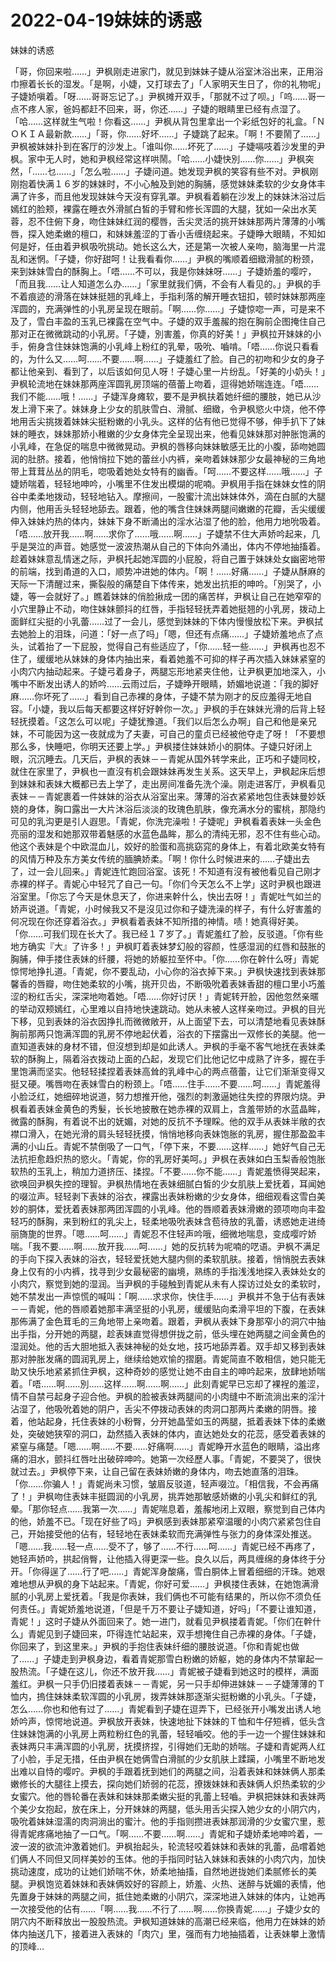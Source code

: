 # 2022-04-19妹妹的诱惑



妹妹的诱惑



「哥，你回来啦……」尹枫刚走进家门，就见到妹妹子婕从浴室沐浴出来，正用浴巾擦着长长的湿发。「是啊，小婕，又打球去了」「人家明天生日了，你的礼物呢」子婕娇嗔着。「呀……哥哥忘记了。」尹枫摊开双手，「那就不过了呗。」「呜……哥一点不疼人家，爸妈都赶不回来，哥，你还……」子婕的眼睛里已经有点湿了。「哈……这样就生气啦！你看这……」尹枫从背包里拿出一个彩纸包好的礼盒。「ＮＯＫＩＡ最新款……」「哥，你……好坏……」子婕跳了起来。「啊！不要鬧了……」尹枫被妹妹扑到在客厅的沙发上。「谁叫你……坏死了……」子婕嗝吱着沙发里的尹枫。家中无人时，她和尹枫经常这样哄鬧。「哈……小婕快別……你……」尹枫突然，「……乜……」「怎么啦……」子婕问道。她发现尹枫的笑容有些不对。尹枫刚刚抱着快满１６岁的妹妹时，不小心触及到她的胸脯，感觉妹妹柔软的少女身体丰满了许多，而且他发现妹妹今天沒有穿乳罩。尹枫看着躺在沙发上的妹妹沐浴过后嫣红的脸颊，裸露在睡衣外滑腻白皙的手臂和修长浑圆的大腿，犹如一朵出水芙蓉，忍不住俯下身，吻住妹妹红润的樱唇，舌尖灵活的挑开妹妹那两片薄薄的小嘴唇，探入她柔嫩的檀口，和妹妹羞涩的丁香小舌缠绕起来。子婕睁大眼睛，不知如何是好，任由着尹枫吸吮挑动。她长这么大，还是第一次被人亲吻，脑海里一片混乱和迷惘。「子婕，你好甜呵！让我看看你……」尹枫的嘴顺着细緻滑腻的粉颈，来到妹妹雪白的酥胸上。「唔……不可以，我是你妹妹呀……」子婕娇羞的嘤咛，「而且我……让人知道怎么办……」「家里就我们俩，不会有人看见的。」尹枫的手不着痕迹的滑落在妹妹挺翘的乳峰上，手指利落的解开睡衣钮扣，顿时妹妹那两座浑圆的，充满弹性的小乳房呈现在眼前。「啊……你……」子婕惊唿一声，可是来不及了，雪白丰盈的玉乳已裸露在空气中。子婕的双手羞赧的抱在胸前企图掩住自己那对正在微微跳动的小乳房。「子婕，別害羞，你真的好美！」尹枫拉开妹妹的小手，俯身含住妹妹饱满的小乳峰上粉红的乳晕，吸吮、嚙啃。「唔……你说只看看的，为什么又……呵……不要……啊……」子婕羞红了脸。自己的初吻和少女的身子都让他亲到、看到了，以后该如何见人呀！子婕心里一片纷乱。「好美的小奶头！」尹枫轮流地在妹妹那两座浑圆乳房顶端的蓓蕾上吻着，逗得她娇喘连连。「唔……我们不能……哦！……」子婕浑身瘫软，要不是尹枫扶着她纤细的腰肢，她已从沙发上滑下来了。妹妹身上少女的肌肤雪白、滑腻、细緻，令尹枫慾火中烧，他不停地用舌尖挑拨着妹妹尖挺粉嫩的小乳头。这样的佔有他已觉得不够，伸手扒下了妹妹的睡衣，妹妹那娇小稚嫩的少女身体完全呈现出来，他看见妹妹那对肿胀饱满的小乳峰，在急促的喘息中微微晃动。尹枫的唇移向妹妹敏感无比的小腹，舔吻她圆润的肚脐。接着，他悄悄拉下她的蕾丝小内裤，亲吻着妹妹那少女最神秘的三角地带上茸茸丛丛的阴毛，唿吸着她处女特有的幽香。「呵……不要这样……哦……」子婕娇喘着，轻轻地呻吟，小嘴里不住发出模煳的呢喃。尹枫用手指在妹妹女性的阴谷中柔柔地拨动，轻轻地钻入。摩擦间，一股蜜汁流出妹妹体外，滴在白腻的大腿内侧，他用舌头轻轻地舔去。跟着，他的嘴含住妹妹两腿间嫩嫩的花瓣，舌尖缓缓伸入妹妹灼热的体内，妹妹下身不断涌出的淫水沾湿了他的脸，他用力地吮吸着。「唔……放开我……啊……求你了……哦……啊……」子婕禁不住大声娇吟起来，几乎是哭泣的声音。她感觉一波波热潮从自己的下体向外涌出，体内不停地抽搐着。趁着妹妹意乱情迷之际，尹枫托起她浑圆的小屁股，将自己置于妹妹处女幽密地带的前端，找到甬道的入口，顺势冲进她的体内。「啊！……好痛……」子婕从酥麻的天际一下清醒过来，撕裂般的痛楚自下体传来，她发出抗拒的呻吟。「別哭了，小婕，等一会就好了。」瞧着妹妹的俏脸揪成一团的痛苦样，尹枫让自己在她窄窄的小穴里静止不动，吻住妹妹颤抖的红唇，手指轻轻抚弄着她挺翘的小乳房，拨动上面鲜红尖挺的小乳蕾……过了一会儿，感觉到妹妹的下体内慢慢放松下来。尹枫拭去她脸上的泪珠，问道：「好一点了吗」「嗯，但还有点痛……」子婕娇羞地点了点头，试着抬了一下屁股，觉得自己有些适应了，「你……轻一些……」尹枫再也忍不住了，缓缓地从妹妹的身体内抽出来，看着她羞不可抑的样子再次插入妹妹紧窒的小肉穴内抽动起来。子婕弓着身子，两腿忘形地紧夹住他，让尹枫更加地深入，小嘴中不断发出诱人的娇吟……云雨过后，子婕睁开眼睛，娇媚地说道：「我的脚好麻……你坏死了……」看到自己赤裸的身体，子婕不禁为刚才的反应羞得无地自容。「小婕，我以后每天都要这样好好幹你一次。」尹枫的手在妹妹光滑的后背上轻轻抚摸着。「这怎么可以呢」子婕犹豫道。「我们以后怎么办啊」自己和他是亲兄妹，不可能因为这一夜就成为了夫妻，可自己的童贞已经被他夺走了呀！「不要想那么多，快睡吧，你明天还要上学。」尹枫搂住妹妹娇小的胴体。子婕只好闭上眼，沉沉睡去。几天后，尹枫的表妹－－青妮从国外转学来此，正巧和子婕同校，就住在家里了，尹枫也一直沒有机会跟妹妹再发生关系。这天早上，尹枫起床后想到妹妹和表妹大概都已去上学了，走出房间准备先洗个澡。刚走进客厅，尹枫看见表妹－－青妮裹着一件妹妹的浴衣从浴室出来。薄薄的浴衣紧紧地包住表妹曼妙妖娆的身体，胸口露出一大片沐浴后淡淡的玫瑰色肌肤，像充满水分的蜜桃，那隐约可见的乳沟更是引人遐思。「青妮，你洗完澡啦！子婕呢」尹枫看着表妹一头金色亮丽的湿发和她那双带着魅感的水蓝色晶眸，那么的清纯无邪，忍不住有些心动。他这个表妹是个中欧混血儿，姣好的脸蛋和高挑窈窕的身体上，有着北欧美女特有的风情万种及东方美女传统的腼腆娇柔。「啊！你什么时候进来的……子婕出去了，过一会儿回来。」青妮连忙跑回浴室。该死！不知道有沒有被他看见自己刚才赤裸的样子。青妮心中轻咒了自己一句。「你们今天怎么不上学」这时尹枫也跟进浴室里。「你忘了今天是休息天了，你进来幹什么，快出去呀！」青妮吐气如兰的娇声说道。「青妮，小时候我又不是沒见过你和子婕洗澡的样子，有什么好害羞的何况现在你还穿着浴衣。」尹枫看着表妹不知所措的神情。啧！她真得好美。「你……可我们现在长大了。我已经１７岁了。」青妮羞红了脸，反驳道。「你有些地方确实『大』了许多！」尹枫盯着表妹梦幻般的容颜，性感湿润的红唇和鼓胀的胸脯，伸手搂住表妹的纤腰，将她的娇躯拉至怀中。「你……你在幹什么呀」青妮惊愕地挣扎道。「青妮，你不要乱动，小心你的浴衣掉下来。」尹枫快速找到表妹那馨香的唇瓣，吻住她柔软的小嘴，挑开贝齿，不断吸吮着表妹香甜的檀口里小巧羞涩的粉红舌尖，深深地吻着她。「唔……你好讨厌！」青妮转开脸，因他忽然亲暱的举动双颊嫣红，心里难以自持地快速跳动。她从未被人这样亲吻过。尹枫的目光下移，见到表妹的浴衣因挣扎而微微敞开，从上面望下去，可以清楚地看见表妹酥胸前那两只饱满浑圆的乳房不停地起伏着，浴衣的下摆露出一双修长的美腿。他一直知道表妹的身材不错，但沒想到却是如此诱人。尹枫的手毫不客气地抚在表妹柔软的酥胸上，隔着浴衣拨动上面的凸起，发现它们比他记忆中成熟了许多，握在手里饱满而坚实。他轻轻揉捏着表妹高耸的乳峰中心的两点蓓蕾，让它们渐渐变得又挺又硬。嘴唇吻在表妹雪白的粉颈上。「唔……住手……不要……呵……」青妮羞得小脸泛红，她细碎地说道，努力想推开他，强烈的刺激逼她往失控的界限灼烧。尹枫看着表妹金黄色的秀髮，长长地披散在她赤裸的双肩上，含羞带娇的水蓝晶眸，微露的酥胸，有着说不出的妩媚，对她的反抗不予理睬。他的双手从表妹半敞的衣襟口滑入，在她光滑的肩头轻轻抚摸，悄悄地移向表妹饱胀的乳房，握住那盈盈丰满的小山丘。青妮不禁倒吸了一口气，「停下来，不要……这样……」她好气自己无法抗拒愈趋炽热的慾火。「青妮，你的乳房好美呵。」尹枫在表妹如白玉梨香般饱胀软热的玉乳上，稍加力道挤压、揉捏。「不要……你不能……」青妮羞愤得哭起来，欲唤回尹枫失控的理智。尹枫热情地在表妹细腻白皙的少女肌肤上爱抚着，耳闻她的啜泣声。轻轻剥下表妹的浴衣，裸露出表妹粉嫩的少女身体，细细观看这雪白美妙的胴体，爱抚着表妹那两团浑圆的小乳峰。他的唇顺着表妹滑嫩的颈项吻向丰盈轻巧的酥胸，来到粉红的乳尖上，轻柔地吸吮表妹含苞待放的乳蕾，诱惑她走进绮丽旖旎的世界。「嗯……呵……」青妮忍不住轻声吟哦，细微地喘息，变成嘤咛娇喘。「我不要……啊……放开我……呵……」她的反抗转为呢喃的呓语。尹枫不满足的手向下探入表妹的浴衣，轻轻爱抚她大腿内侧的柔软肌肤。接着，悄悄脱去表妹身上仅有的小内裤，找寻到少女最秘密的幽境，熟练的手指浅浅地探入表妹处女的小肉穴，察觉到她的湿润。当尹枫的手碰触到青妮从未有人探访过处女的柔软时，她不禁发出一声惊慌的喊叫：「啊……求求你，快住手……」尹枫并不急于佔有表妹－－青妮，他的唇顺着她那丰满坚挺的小乳房，缓缓贴向柔滑平坦的下腹，在表妹那佈满了金色茸毛的三角地带上亲吻着。跟着，尹枫从表妹下身那窄小的洞穴中抽出手指，分开她的两腿，趁表妹直觉得想併拢之前，低头埋在她两腿之间金黄色的湿润处。他的舌大胆地抵入表妹神秘的处女地，技巧地舔弄着。双手却又移到表妹那对肿胀发痛的圆润乳房上，继续给她欢愉的摺磨。青妮简直不敢相信，她只能无助又快乐地紧紧抓住尹枫，这种奇妙的感觉让她不由自主的呻吟起来，放肆地娇喘着。「唔……啊……別……这样……啊……啊……」此刻青妮早已忘却了裸裎的羞涩，情不自禁弓起身子迎合他。尹枫的脸被表妹两腿间的小肉缝中不断流淌出来的淫汁沾湿了，他吸吮着她的阴户，舌尖不停拨动表妹的肉洞口那两片柔嫩的阴唇。接着，他站起身，托住表妹的小粉臀，分开她晶莹如玉的两腿，抵着表妹下体的柔嫩处，突破她狭窄的洞口，勐然插入表妹的体内，直达她处女的花蕊，感受着表妹的紧窒与痛楚。「嗯……啊……不要……好痛啊……」青妮睁开水蓝色的眼睛，溢出疼痛的泪水，颤抖红唇吐出破碎呻吟。她第一次经歷人事。「青妮，不要哭了，很快就过去。」尹枫停下来，让自己留在表妹娇嫩的身体内，吻去她直落的泪珠。「你……你骗人！」青妮尚未习惯，皱眉反驳道，轻声啜泣。「相信我，不会再痛了！」尹枫吻住表妹丰挺圆润的小乳房，挑弄她那敏感娇嫩的小乳尖和鲜红的乳晕。「那你轻点……我第一次……」青妮喘息着，羞赧地闭上双眼，察觉到自己体内的他，娇羞不已。「现在好些了吗」尹枫感到表妹那紧窄温暖的小肉穴紧紧包住自己，开始接受他的佔有，轻轻地在表妹柔软而充满弹性与张力的身体深处推送。「嗯……我……轻一点……受不了，够了……不行……呵……」青妮已经不再疼了，她轻声娇吟，拱起俏臀，让他插入得更深一些。良久以后，两具缠绵的身体终于分开。「你得逞了……行了吧……」青妮浑身酸痛，雪白胴体上冒着细细的汗珠。她艰难地想从尹枫的身下站起来。「青妮，你好可爱……」尹枫搂住表妹，在她饱满滑腻的小乳房上爱抚着。「我是你表妹，我们俩也不可能有结果的，所以你不须负任何责任。」青妮娇羞地说道，「但是千万不要让子婕知道，好吗」「不要让谁知道，青妮！」这时子婕从外面回来了。她一进门，就看见尹枫搂着青妮。「你们在幹什么」青妮见到子婕回来，吓得连忙站起来，双手想掩住自己赤裸的身体。「子婕，你回来了，到这里来。」尹枫的手抱住表妹纤细的腰肢说道。「你和青妮也做了……」子婕走到尹枫身边，看着青妮那雪白粉嫩的娇躯，她的身体内不禁窜起一股热流。「子婕在这儿，你还不放开我……」青妮被子婕看到她这时的模样，满面羞红。尹枫一只手仍旧搂着表妹－－青妮，另一只手却伸进妹妹－－子婕薄薄的Ｔ恤内，摀住妹妹柔软浑圆的小乳房，拨弄妹妹那逐渐尖挺粉嫩的小乳头。「子婕，怎么……你也和他有过了……」青妮看到子婕在逗弄下，已经张开小嘴发出诱人地娇吟声，惊愕地说道。尹枫放开表妹，快速地扯下妹妹的Ｔ恤和牛仔短裤，低头含住妹妹饱满的小乳房上两粒粉红色的乳蕾，轻轻嚙咬。他的手一边一个握住妹妹和表妹两只丰满浑圆的小乳房，抚摸挤捏，引得她们无助的娇喘。子婕和青妮两人红了小脸，手足无措，任由尹枫在她俩雪白滑腻的少女肌肤上蹂躏，小嘴里不断地发出难以自恃的嘤咛。尹枫的手跟着抚到她们的两腿之间，沿着表妹和妹妹俩人那柔嫩修长的大腿往上摸去，探向她们娇弱的花蕊，撩拨妹妹和表妹俩人炽热柔软的少女蜜穴。他的唇轮番在表妹和妹妹那柔嫩尖挺的乳蕾上轻嚙。尹枫把妹妹和表妹两个美少女抱起，放在床上，分开妹妹的两腿，低头用舌尖探入她少女的小阴穴内，吸吮着妹妹湿濡的肉洞淌出的蜜汁。他的手指则攒进表妹那润滑的少女蜜穴里，惹得青妮疼痛地抽了一口气。「啊……不要……啊……」青妮和子婕娇柔地呻吟着，一波一波的欲流沖激着她们。尹枫抬起头，轮流轻咬着妹妹和表妹的乳蕾，品嚐着她们俩人不同但又同样美妙的玉体。他的手指同时钻入妹妹和表妹的小肉穴内，加快挑动速度，成功的让她们娇喘不休，娇柔地抽搐，自然地迸拢她们柔腻修长的美腿。尹枫饱览着妹妹和表妹俩姣好的容颜上，娇羞、火热、迷醉与妩媚的表情，他先置身于妹妹的两腿之间，抵住她柔嫩的小阴穴，深深地进入妹妹的体内，让她再一次接受他的佔有……「啊……我……不行了……啊……你换青妮……」子婕少女的阴穴内不断释放出一股股热流。尹枫知道妹妹的高潮已经来临，他用力在妹妹的娇体内抽送几下，接着进入表妹的「肉穴」里，强而有力地抽插着，让表妹攀上激情的顶峰…


